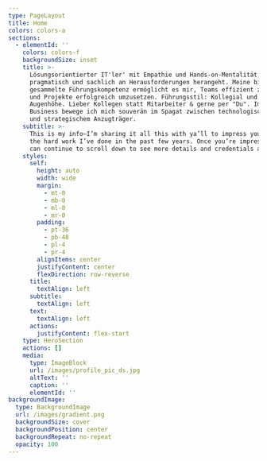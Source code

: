 ```yaml
---
type: PageLayout
title: Home
colors: colors-a
sections:
  - elementId: ''
    colors: colors-f
    backgroundSize: inset
    title: >-
      Lösungsorientierter IT'ler' mit Empathie und Hands-on-Mentalität, der
      pragmatisch und sachlich an Herausforderungen herangeht. Meine bislang
      gesammelte Führungskompetenz ermöglicht es mir, Teams effizient zu leiten
      und Projekte erfolgreich umzusetzen. Führungsstil: Kollegial und auf
      Augenhöhe. Lieber Kollegen statt Mitarbeiter & gerne per "Du". Im daily
      Business bewege ich mich souverän im Spagat zwischen technologischem Nerd
      und strategischem Anzugträger.
    subtitle: >-
      This is my info—I’m sharing it all this with ya’ll to impress you with all
      the hard work I’ve done in the past few years. Once you’re impressed, you
      can continue to scroll down to see more details and credentials about me.
    styles:
      self:
        height: auto
        width: wide
        margin:
          - mt-0
          - mb-0
          - ml-0
          - mr-0
        padding:
          - pt-36
          - pb-48
          - pl-4
          - pr-4
        alignItems: center
        justifyContent: center
        flexDirection: row-reverse
      title:
        textAlign: left
      subtitle:
        textAlign: left
      text:
        textAlign: left
      actions:
        justifyContent: flex-start
    type: HeroSection
    actions: []
    media:
      type: ImageBlock
      url: /images/profile_pic_ds.jpg
      altText: ''
      caption: ''
      elementId: ''
backgroundImage:
  type: BackgroundImage
  url: /images/gradient.png
  backgroundSize: cover
  backgroundPosition: center
  backgroundRepeat: no-repeat
  opacity: 100
---
```

